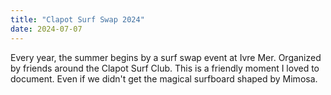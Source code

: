 ```yaml
---
title: "Clapot Surf Swap 2024"
date: 2024-07-07
---
```


Every year, the summer begins by a surf swap event at Ivre Mer. Organized by friends around the Clapot Surf Club. 
This is a friendly moment I loved to document. Even if we didn't get the magical surfboard shaped by Mimosa.
